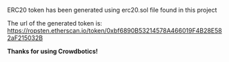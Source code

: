 ERC20 token has been generated using erc20.sol file found in this project

The url of the generated token is: https://ropsten.etherscan.io/token/0xbf6890B53214578A466019F4B28E582aF215032B

**Thanks for using Crowdbotics!**